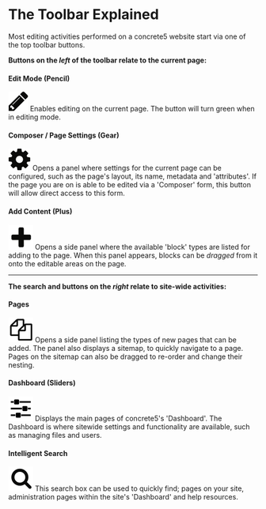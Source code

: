 # The Toolbar Explained

Most editing activities performed on a concrete5 website start via one of the top toolbar buttons. 

**Buttons on the *left* of the toolbar relate to the current page:**

#### Edit Mode (Pencil)
![](/assets/pencil.png) Enables editing on the current page. The button will turn green when in editing mode.

#### Composer / Page Settings (Gear)
![](/assets/cog.png) Opens a panel where settings for the current page can be configured, such as the page's layout, its name, metadata and 'attributes'. If the page you are on is able to be edited via a 'Composer' form, this button will allow direct access to this form.


#### Add Content (Plus)
![](/assets/plus.png) Opens a side panel where the available 'block' types are listed for adding to the page. When this panel appears, blocks can be *dragged* from it onto the editable areas on the page.

---

**The search and buttons on the *right* relate to site-wide activities:** 

#### Pages
![](/assets/pages.png) Opens a side panel listing the types of new pages that can be added. The panel also displays a sitemap, to quickly navigate to a page. Pages on the sitemap can also be dragged to re-order and change their nesting.

#### Dashboard (Sliders)
![](/assets/slider.png) Displays the main pages of concrete5's 'Dashboard'. The Dashboard is where sitewide settings and functionality are available, such as managing files and users.

#### Intelligent Search
![](/assets/search.png) This search box can be used to quickly find; pages on your site, administration pages within the site's 'Dashboard' and help resources.